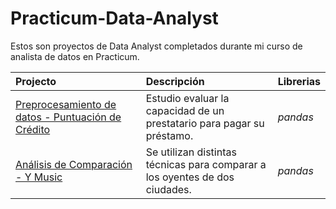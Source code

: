 # Practicum-Data-Analyst
Estos son proyectos de Data Analyst completados durante mi curso de analista de datos en Practicum.

| Projecto               | Descripción                                                                                 | Librerias                      |
|:--------------------- |:------------------------------------------------------------------------------------------- |:------------------------------ |
|[Preprocesamiento de datos - Puntuación de Crédito](YMusic)|Estudio evaluar la capacidad de un prestatario para pagar su préstamo.|*pandas*|
|[Análisis de Comparación - Y Music](https://github.com/emalbran/Practicum-Data-Analyst/tree/Proyect-01 "Análisis de Comparación - Y Music")|Se utilizan distintas técnicas para comparar a los oyentes de dos ciudades.|*pandas*|

